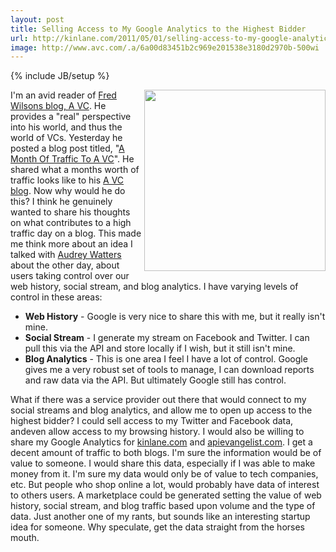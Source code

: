 ```yaml
---
layout: post
title: Selling Access to My Google Analytics to the Highest Bidder
url: http://kinlane.com/2011/05/01/selling-access-to-my-google-analytics-to-the-highest-bidder/
image: http://www.avc.com/.a/6a00d83451b2c969e201538e3180d2970b-500wi
---
```

{% include JB/setup %}
<p>
     <img src="http://www.avc.com/.a/6a00d83451b2c969e201538e3180d2970b-500wi" alt="" width="290" align="right" />I'm an avid reader of <a title="A VC" href="http://www.avc.com">Fred Wilsons blog, A VC</a>. He provides a "real" perspective into his world, and thus the world of VCs. Yesterday he posted a blog post titled, "<a title="A Month of Traffic to A VC" href="http://www.avc.com/a_vc/2011/04/a-month-of-traffic-to-avc.html">A Month Of Traffic To A VC</a>". He shared what a months worth of traffic looks like to his <a title="A VC" href="http://www.avc.com/">A VC blog</a>. Now why would he do this? I think he genuinely wanted to share his thoughts on what contributes to a high traffic day on a blog. This made me think more about an idea I talked with <a title="Audrey Watters" href="http://www.hackeducation.com">Audrey Watters</a> about the other day, about users taking control over our web history, social stream, and blog analytics. I have varying levels of control in these areas:
</p>
<ul class="mainlist">
     <li>
          <strong>Web History</strong> - Google is very nice to share this with me, but it really isn't mine.
     </li>
     <li>
          <strong>Social Stream</strong> - I generate my stream on Facebook and Twitter. I can pull this via the API and store locally if I wish, but it still isn't mine.
     </li>
     <li>
          <strong>Blog Analytics</strong> - This is one area I feel I have a lot of control. Google gives me a very robust set of tools to manage, I can download reports and raw data via the API. But ultimately Google still has control.
     </li>
</ul>
<p>
     What if there was a service provider out there that would connect to my social streams and blog analytics, and allow me to open up access to the highest bidder? I could sell access to my Twitter and Facebook data, andeven allow access to my browsing history. I would also be willing to share my Google Analytics for <a title="kinlane.com" href="http://www.kinlane.com">kinlane.com</a> and <a title="apievangelist.com" href="http://www.apievangelist.com">apievangelist.com</a>. I get a decent amount of traffic to both blogs. I'm sure the information would be of value to someone. I would share this data, especially if I was able to make money from it. I'm sure my data would only be of value to tech companies, etc. But people who shop online a lot, would probably have data of interest to others users. A marketplace could be generated setting the value of web history, social stream, and blog traffic based upon volume and the type of data. Just another one of my rants, but sounds like an interesting startup idea for someone. Why speculate, get the data straight from the horses mouth.  
</p>